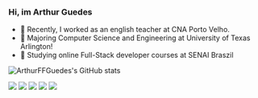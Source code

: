 ### Hi, im Arthur Guedes

- 🔭 Recently, I worked as an english teacher at CNA Porto Velho.
- 🌱 Majoring Computer Science and Engineering at University of Texas Arlington!
- 📖 Studying online Full-Stack developer courses at SENAI Braszil


![ArthurFFGuedes's GitHub stats](https://github-readme-stats.vercel.app/api?username=ArthurFFGuedes&hide=contribs&show_icons=true&theme=radical)
<div> 
  <a href="https://instagram.com/arthurguedes324" target="_blank"><img src="https://img.shields.io/badge/-Instagram-%23E4405F?style=for-the-badge&logo=instagram&logoColor=white" target="_blank"></a>
 	<a href="https://www.twitch.tv/Meddenn" target="_blank"><img src="https://img.shields.io/badge/Twitch-9146FF?style=for-the-badge&logo=twitch&logoColor=white" target="_blank"></a>
 <a href="https://discord.gg/Gpu8d6E" target="_blank"><img src="https://img.shields.io/badge/Discord-7289DA?style=for-the-badge&logo=discord&logoColor=white" target="_blank"></a> 
  <a href = "mailto:arthurffguedes@gmail.com"><img src="https://img.shields.io/badge/-Gmail-%23333?style=for-the-badge&logo=gmail&logoColor=white" target="_blank"></a>
  <a href="https://www.linkedin.com/in/arthur-f-f-guedes-974875271" target="_blank"><img src="https://img.shields.io/badge/-LinkedIn-%230077B5?style=for-the-badge&logo=linkedin&logoColor=white" target="_blank"></a> 
</div>
